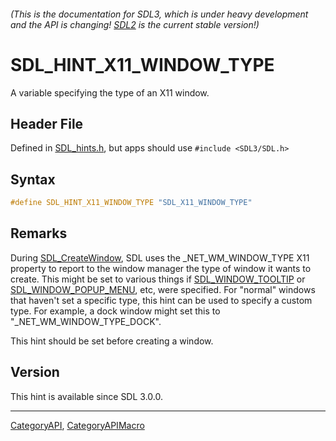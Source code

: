 ###### (This is the documentation for SDL3, which is under heavy development and the API is changing! [SDL2](https://wiki.libsdl.org/SDL2/) is the current stable version!)
# SDL_HINT_X11_WINDOW_TYPE

A variable specifying the type of an X11 window.

## Header File

Defined in [SDL_hints.h](https://github.com/libsdl-org/SDL/blob/main/include/SDL3/SDL_hints.h), but apps should use `#include <SDL3/SDL.h>`

## Syntax

```c
#define SDL_HINT_X11_WINDOW_TYPE "SDL_X11_WINDOW_TYPE"
```

## Remarks

During [SDL_CreateWindow](SDL_CreateWindow), SDL uses the
_NET_WM_WINDOW_TYPE X11 property to report to the window manager the type
of window it wants to create. This might be set to various things if
[SDL_WINDOW_TOOLTIP](SDL_WINDOW_TOOLTIP) or
[SDL_WINDOW_POPUP_MENU](SDL_WINDOW_POPUP_MENU), etc, were specified. For
"normal" windows that haven't set a specific type, this hint can be used to
specify a custom type. For example, a dock window might set this to
"_NET_WM_WINDOW_TYPE_DOCK".

This hint should be set before creating a window.

## Version

This hint is available since SDL 3.0.0.

----
[CategoryAPI](CategoryAPI), [CategoryAPIMacro](CategoryAPIMacro)

